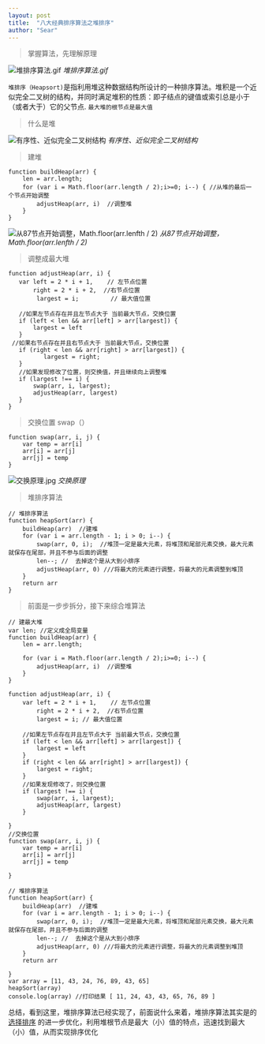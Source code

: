 ```yaml
---
layout: post
title:  "八大经典排序算法之堆排序"
author: "Sear"
---
```


>掌握算法，先理解原理

![堆排序算法.gif](https://upload-images.jianshu.io/upload_images/4099767-5e18cbb254f670ef.gif?imageMogr2/auto-orient/strip)
_堆排序算法.gif_

`堆排序（Heapsort)`是指利用堆这种数据结构所设计的一种排序算法。堆积是一个近似完全二叉树的结构，并同时满足堆积的性质：即子结点的键值或索引总是小于（或者大于）它的父节点.
`最大堆的根节点是最大值`

>什么是堆

![有序性、近似完全二叉树结构](https://upload-images.jianshu.io/upload_images/4099767-7d9434cbeab1305e.png?imageMogr2/auto-orient/strip%7CimageView2/2/w/1240)
_有序性、近似完全二叉树结构_

>建堆

```
function buildHeap(arr) {
    len = arr.length;
    for (var i = Math.floor(arr.length / 2);i>=0; i--) { //从堆的最后一个节点开始调整
        adjustHeap(arr, i)  //调整堆
    }
}
```
![从87节点开始调整，Math.floor(arr.lenfth / 2)](https://upload-images.jianshu.io/upload_images/4099767-7caa8fe935a46a25.png?imageMogr2/auto-orient/strip%7CimageView2/2/w/1240)
_从87节点开始调整，Math.floor(arr.lenfth / 2)_

>调整成最大堆

 ```
function adjustHeap(arr, i) {
    var left = 2 * i + 1,    // 左节点位置
        right = 2 * i + 2,  //右节点位置
         largest = i;         // 最大值位置

    //如果左节点存在并且左节点大于 当前最大节点，交换位置
    if (left < len && arr[left] > arr[largest]) {
        largest = left
    }
  //如果右节点存在并且右节点大于 当前最大节点，交换位置
    if (right < len && arr[right] > arr[largest]) {
           largest = right;
    }
    //如果发现修改了位置，则交换值，并且继续向上调整堆
    if (largest !== i) {
        swap(arr, i, largest);
        adjustHeap(arr, largest)
    }
}

```
>交换位置  swap（）

```
function swap(arr, i, j) {
    var temp = arr[i]
    arr[i] = arr[j]
    arr[j] = temp
}
```
![交换原理.jpg](https://upload-images.jianshu.io/upload_images/4099767-bd0f223945aaffe3.jpg?imageMogr2/auto-orient/strip%7CimageView2/2/w/1240)
_交换原理_

>堆排序算法

```
// 堆排序算法
function heapSort(arr) {
    buildHeap(arr)  //建堆
    for (var i = arr.length - 1; i > 0; i--) {
        swap(arr, 0, i);  //堆顶一定是最大元素，将堆顶和尾部元素交换，最大元素就保存在尾部，并且不参与后面的调整
        len--; //  去掉这个是从大到小排序
        adjustHeap(arr, 0) ///将最大的元素进行调整，将最大的元素调整到堆顶
    }
    return arr
}
```

>前面是一步步拆分，接下来综合堆算法

```
// 建最大堆
var len; //定义成全局变量
function buildHeap(arr) {
    len = arr.length;

    for (var i = Math.floor(arr.length / 2);i>=0; i--) {
        adjustHeap(arr, i)  //调整堆
    }
}

function adjustHeap(arr, i) {
    var left = 2 * i + 1,    // 左节点位置
        right = 2 * i + 2,  //右节点位置
        largest = i; // 最大值位置

    //如果左节点存在并且左节点大于 当前最大节点，交换位置
    if (left < len && arr[left] > arr[largest]) {
        largest = left
    }
    if (right < len && arr[right] > arr[largest]) {
        largest = right;
    }
    //如果发现修改了，则交换位置
    if (largest !== i) {
        swap(arr, i, largest);
        adjustHeap(arr, largest)
    }

}
//交换位置
function swap(arr, i, j) {
    var temp = arr[i]
    arr[i] = arr[j]
    arr[j] = temp

}

// 堆排序算法
function heapSort(arr) {
    buildHeap(arr)  //建堆
    for (var i = arr.length - 1; i > 0; i--) {
        swap(arr, 0, i);  //堆顶一定是最大元素，将堆顶和尾部元素交换，最大元素就保存在尾部，并且不参与后面的调整
        len--; //  去掉这个是从大到小排序
        adjustHeap(arr, 0) ///将最大的元素进行调整，将最大的元素调整到堆顶
    }
    return arr

}
var array = [11, 43, 24, 76, 89, 43, 65]
heapSort(array)
console.log(array) //打印结果 [ 11, 24, 43, 43, 65, 76, 89 ]
```

总结，看到这里，堆排序算法已经实现了，前面说什么来着，堆排序算法其实是的[选择排序](https://www.jianshu.com/p/b910bf2cd027) 的进一步优化，利用堆根节点是最大（小）值的特点，迅速找到最大（小）值，从而实现排序优化